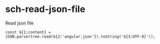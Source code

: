 # sch-read-json-file

Read json file

```
const ${1:content} = JSON.parse(tree.read(${2:'angular.json'}).toString('${3:UTF-8}'));
```
